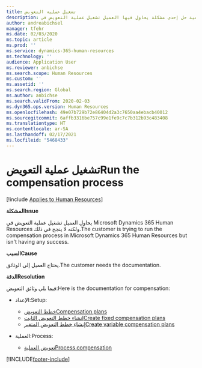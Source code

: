 ```yaml
---
title: تشغيل عملية التعويض
description: يتناول هذا المقال كيفية حل إحدى مشكلة يحاول فيها العميل تشغيل عملية التعويض في Microsoft Dynamics 365 Human Resources ولكنه لا ينجح في ذلك.
author: andreabichsel
manager: tfehr
ms.date: 02/03/2020
ms.topic: article
ms.prod: ''
ms.service: dynamics-365-human-resources
ms.technology: ''
audience: Application User
ms.reviewer: anbichse
ms.search.scope: Human Resources
ms.custom: ''
ms.assetid: ''
ms.search.region: Global
ms.author: anbichse
ms.search.validFrom: 2020-02-03
ms.dyn365.ops.version: Human Resources
ms.openlocfilehash: 49e07b729b72e86404d2a3c7650aa4ebacb40012
ms.sourcegitcommit: 6affb3316be757c99e1fe9c7c7b312b93c483408
ms.translationtype: HT
ms.contentlocale: ar-SA
ms.lasthandoff: 02/17/2021
ms.locfileid: "5468433"
---
```

# <a name="run-the-compensation-process"></a><span data-ttu-id="bea1b-103">تشغيل عملية التعويض</span><span class="sxs-lookup"><span data-stu-id="bea1b-103">Run the compensation process</span></span>

[!include [Applies to Human Resources](../includes/applies-to-hr.md)]

<span data-ttu-id="bea1b-104">**المشكلة**</span><span class="sxs-lookup"><span data-stu-id="bea1b-104">**Issue**</span></span>

<span data-ttu-id="bea1b-105">يحاول العميل تشغيل عملية التعويض في Microsoft Dynamics 365 Human Resources ولكنه لا ينجح في ذلك.</span><span class="sxs-lookup"><span data-stu-id="bea1b-105">The customer is trying to run the compensation process in Microsoft Dynamics 365 Human Resources but isn't having any success.</span></span>

<span data-ttu-id="bea1b-106">**السبب**</span><span class="sxs-lookup"><span data-stu-id="bea1b-106">**Cause**</span></span>

<span data-ttu-id="bea1b-107">يحتاج العميل إلى الوثائق.</span><span class="sxs-lookup"><span data-stu-id="bea1b-107">The customer needs the documentation.</span></span>

<span data-ttu-id="bea1b-108">**‏‏الدقة**</span><span class="sxs-lookup"><span data-stu-id="bea1b-108">**Resolution**</span></span>

<span data-ttu-id="bea1b-109">فيما يلي وثائق التعويض:</span><span class="sxs-lookup"><span data-stu-id="bea1b-109">Here is the documentation for compensation:</span></span>

- <span data-ttu-id="bea1b-110">الإعداد:</span><span class="sxs-lookup"><span data-stu-id="bea1b-110">Setup:</span></span>

    - [<span data-ttu-id="bea1b-111">خطط التعويض</span><span class="sxs-lookup"><span data-stu-id="bea1b-111">Compensation plans</span></span>](https://docs.microsoft.com/dynamics365/unified-operations/talent/compensation-plans)
    - [<span data-ttu-id="bea1b-112">إنشاء خطط التعويض الثابت</span><span class="sxs-lookup"><span data-stu-id="bea1b-112">Create fixed compensation plans</span></span>](https://docs.microsoft.com/dynamics365/unified-operations/talent/create-fixed-compensation-plans)
    - [<span data-ttu-id="bea1b-113">إنشاء خطط التعويض المتغير</span><span class="sxs-lookup"><span data-stu-id="bea1b-113">Create variable compensation plans</span></span>](https://docs.microsoft.com/dynamics365/unified-operations/talent/create-variable-compensation-plans)

- <span data-ttu-id="bea1b-114">العملية:</span><span class="sxs-lookup"><span data-stu-id="bea1b-114">Process:</span></span>

    - [<span data-ttu-id="bea1b-115">تعويض العملية</span><span class="sxs-lookup"><span data-stu-id="bea1b-115">Process compensation</span></span>](https://docs.microsoft.com/dynamics365/unified-operations/talent/process-compensation)


[!INCLUDE[footer-include](../includes/footer-banner.md)]